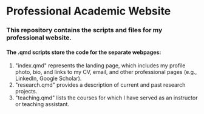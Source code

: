 # Professional Academic Website
### This repository contains the scripts and files for my professional website.

#### The .qmd scripts store the code for the separate webpages:

1. "index.qmd" represents the landing page, which includes my profile photo, bio, and links to my CV, email, and other professional pages (e.g., LinkedIn, Google Scholar).
2. "research.qmd" provides a description of current and past research projects.
3. "teaching.qmd" lists the courses for which I have served as an instructor or teaching assistant.
